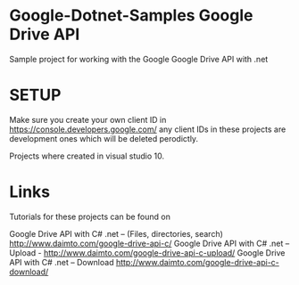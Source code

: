Google-Dotnet-Samples Google Drive API 
=====================

Sample project for working with the Google Google Drive API with .net


SETUP
=================================

Make sure you create your own client ID in https://console.developers.google.com/ any client IDs in these projects are development ones which will be deleted perodictly.


Projects where created in visual studio 10.  



Links
=================================

Tutorials for these projects can be found on 

Google Drive API with C# .net – (Files, directories, search)  http://www.daimto.com/google-drive-api-c/
Google Drive API with C# .net – Upload -   http://www.daimto.com/google-drive-api-c-upload/
Google Drive API with C# .net – Download   http://www.daimto.com/google-drive-api-c-download/
